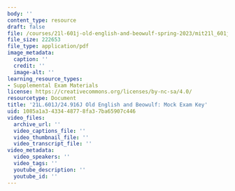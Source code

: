```yaml
---
body: ''
content_type: resource
draft: false
file: /courses/21l-601j-old-english-and-beowulf-spring-2023/mit21l_601j_s23_mock_exam_key.pdf
file_size: 222653
file_type: application/pdf
image_metadata:
  caption: ''
  credit: ''
  image-alt: ''
learning_resource_types:
- Supplemental Exam Materials
license: https://creativecommons.org/licenses/by-nc-sa/4.0/
resourcetype: Document
title: '21L.601J/24.916J Old English and Beowulf: Mock Exam Key'
uid: 1085a1a3-4334-4877-8fa3-7ba65907c446
video_files:
  archive_url: ''
  video_captions_file: ''
  video_thumbnail_file: ''
  video_transcript_file: ''
video_metadata:
  video_speakers: ''
  video_tags: ''
  youtube_description: ''
  youtube_id: ''
---
```

